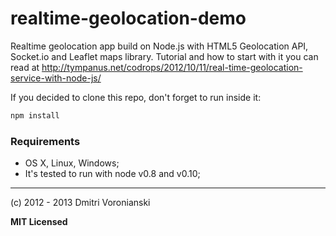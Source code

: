 # realtime-geolocation-demo

Realtime geolocation app build on Node.js with HTML5 Geolocation API, Socket.io and Leaflet maps library.
Tutorial and how to start with it you can read at http://tympanus.net/codrops/2012/10/11/real-time-geolocation-service-with-node-js/

If you decided to clone this repo, don't forget to run inside it:

```bash
npm install
```

### Requirements

- OS X, Linux, Windows;
- It's tested to run with node v0.8 and v0.10;

---

(c) 2012 - 2013 Dmitri Voronianski

**MIT Licensed**